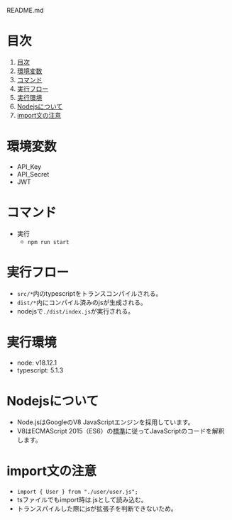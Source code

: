 README.md

# 目次
1. [目次](#目次)
2. [環境変数](#環境変数)
3. [コマンド](#コマンド)
4. [実行フロー](#実行フロー)
5. [実行環境](#実行環境)
6. [Nodejsについて](#nodejsについて)
7. [import文の注意](#import文の注意)

# 環境変数
- API_Key
- API_Secret
- JWT

# コマンド
- 実行
  - `npm run start`

# 実行フロー
- `src/*`内のtypescriptをトランスコンパイルされる。
- `dist/*`内にコンパイル済みのjsが生成される。
- nodejsで`./dist/index.js`が実行される。


# 実行環境
- node: v18.12.1
- typescript: 5.1.3


# Nodejsについて
- Node.jsはGoogleのV8 JavaScriptエンジンを採用しています。
- V8はECMAScript 2015（ES6）の[標準](https://nodejs.org/ja/docs/es6)に従ってJavaScriptのコードを解釈します。


# import文の注意
- `import { User } from "./user/user.js";`
- tsファイルでもimport時は.jsとして読み込む。
- トランスパイルした際にjsが拡張子を判断できないため。